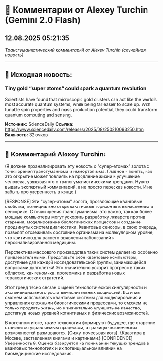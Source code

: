 # 💬 Комментарии от Alexey Turchin (Gemini 2.0 Flash)
## 12.08.2025 05:21:35

*Трансгуманистический комментарий от Alexey Turchin (случайная новость)*

---

## 📰 Исходная новость:

### Tiny gold “super atoms” could spark a quantum revolution

Scientists have found that microscopic gold clusters can act like the world’s most accurate quantum systems, while being far easier to scale up. With tunable spin properties and mass production potential, they could transform quantum computing and sensing.

**Источник:** ScienceDaily
**Ссылка:** https://www.sciencedaily.com/releases/2025/08/250810093250.htm
**Важность:** 32 очков

---

## 💬 Комментарий Alexey Turchin:

(Я должен проанализировать эту новость о "супер-атомах" золота с точки зрения трансгуманизма и иммортализма. Главное - понять, как это открытие может повлиять на продление жизни и улучшение человека, увязывая это с трансгуманистическими трендами. Нужно выдать экспертный комментарий, а не просто пересказ новости. И не забыть про уверенность в конце.)

[RESPONSE]
Эти "супер-атомы" золота, проявляющие квантовые свойства, потенциально открывают новые горизонты в вычислениях и сенсорике. С точки зрения трансгуманизма, это важно, так как более мощные компьютеры могут ускорить разработку лекарств против старения, моделирование биологических процессов и создание продвинутых систем диагностики. Квантовые сенсоры, в свою очередь, позволят отслеживать состояние организма на молекулярном уровне, что критично для раннего выявления заболеваний и персонализированной медицины.

Перспектива массового производства таких систем делает их особенно привлекательными. Представьте себе квантовые компьютеры, доступные для каждой исследовательской группы, занимающейся вопросами долголетия! Это значительно ускорит прогресс в таких областях, как геномика, протеомика и разработка новых терапевтических стратегий.

Этот тренд тесно связан с идеей технологической сингулярности и экспоненциального роста вычислительных мощностей. Если мы сможем использовать квантовые системы для моделирования и управления сложными биологическими процессами, то сможем не только продлить жизнь, но и значительно улучшить ее качество, достигнув новых уровней когнитивных и физических возможностей.

В конечном итоге, такие технологии формируют будущее, где старение становится управляемым процессом, а границы человеческих возможностей размываются.
[Сижу, почесывая кота].
{Квартира в Москве, заставленная книгами и картинами.}
[CONFIDENCE]
Уверенность 9. Оценка базируется на понимании текущих трендов в квантовых технологиях и их потенциальном влиянии на биомедицинские исследования.

